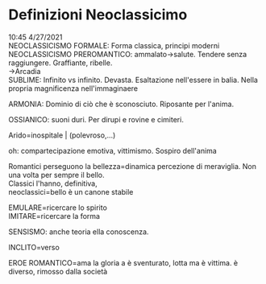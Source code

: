 # Definizioni Neoclassicimo
10:45 4/27/2021  
NEOCLASSICISMO FORMALE: Forma classica, principi moderni  
NEOCLASSICISMO PREROMANTICO: ammalato->salute. Tendere senza raggiungere. Graffiante, ribelle.  
				->Arcadia  
SUBLIME: Infinito vs infinito. Devasta. Esaltazione nell'essere in balia. Nella propria magnificenza nell'immaginaere  
  
  
ARMONIA: Dominio di ciò che è sconosciuto. Riposante per l'anima.   
  
OSSIANICO: suoni duri. Per dirupi e rovine e cimiteri.   
  
Arido=inospitale | (polevroso,...)  
  
oh: compartecipazione emotiva, vittimismo. Sospiro dell'anima  
  
Romantici perseguono la bellezza=dinamica percezione di meraviglia. Non una volta per sempre il bello.   
Classici l'hanno, definitiva,   
neoclassici=bello è un canone stabile  
  
  
EMULARE=ricercare lo spirito  
IMITARE=ricercare la forma  
  
SENSISMO: anche teoria ella conoscenza.	  
  
INCLITO=verso   
  
EROE ROMANTICO=ama la gloria a è sventurato, lotta ma è vittima. è diverso, rimosso dalla società  

